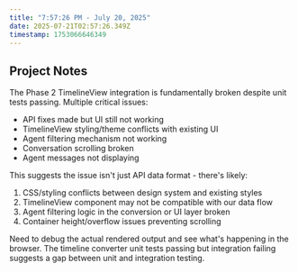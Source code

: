 ```yaml
---
title: "7:57:26 PM - July 20, 2025"
date: 2025-07-21T02:57:26.349Z
timestamp: 1753066646349
---
```


## Project Notes

The Phase 2 TimelineView integration is fundamentally broken despite unit tests passing. Multiple critical issues:

- API fixes made but UI still not working
- TimelineView styling/theme conflicts with existing UI
- Agent filtering mechanism not working
- Conversation scrolling broken
- Agent messages not displaying

This suggests the issue isn't just API data format - there's likely:
1. CSS/styling conflicts between design system and existing styles
2. TimelineView component may not be compatible with our data flow
3. Agent filtering logic in the conversion or UI layer broken
4. Container height/overflow issues preventing scrolling

Need to debug the actual rendered output and see what's happening in the browser. The timeline converter unit tests passing but integration failing suggests a gap between unit and integration testing.
